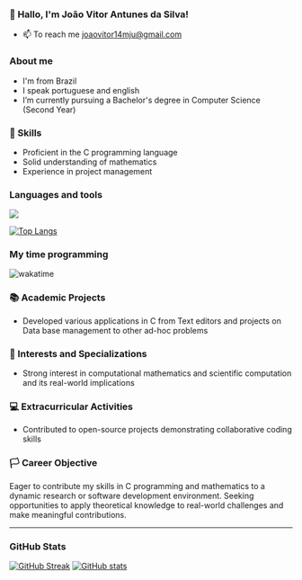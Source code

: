 ### 🌙 Hallo, I'm João Vitor Antunes da Silva! 
- 📫 To reach me joaovitor14mju@gmail.com

### About me
- I'm from Brazil
- I speak portuguese and english
- I’m currently pursuing a Bachelor's degree in Computer Science (Second Year)

### 🌿 Skills 
- Proficient in the C programming language
- Solid understanding of mathematics
- Experience in project management

### Languages and tools
<img src="https://skillicons.dev/icons?i=c,cpp,cs,lua,julia,vscode,unity,git&perline=10" />

[![Top Langs](https://github-readme-stats.vercel.app/api/top-langs/?username=Erwin5642&layout=compact&theme=transparent)](https://github.com/anuraghazra/github-readme-stats)

### My time programming
<img src="https://wakatime.com/badge/user/7d8cd8fd-45cb-4f29-b422-5896bb380fe3/project/78d3965b-395c-4d28-bab4-d3d5216708e7.svg" alt="wakatime" />

### 📚 Academic Projects
- Developed various applications in C from Text editors and projects on Data base management to other ad-hoc problems

### 🔬 Interests and Specializations
- Strong interest in computational mathematics and scientific computation and its real-world implications

### 💻 Extracurricular Activities
- Contributed to open-source projects demonstrating collaborative coding skills

### 🏳 Career Objective
Eager to contribute my skills in C programming and mathematics to a dynamic research or software development environment. Seeking opportunities to apply theoretical knowledge to real-world challenges and make meaningful contributions.

---
### GitHub Stats
[![GitHub Streak](https://streak-stats.demolab.com?user=Erwin5642&theme=gotham&hide_border=true)](https://git.io/streak-stats)
[![GitHub stats](https://github-readme-stats.vercel.app/api?username=Erwin5642&show_icons=true&theme=transparent)](https://github.com/anuraghazra/github-readme-stats)
